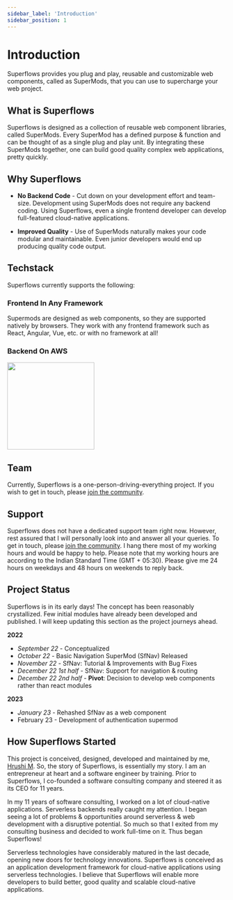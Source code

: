```yaml
---
sidebar_label: 'Introduction'
sidebar_position: 1
---
```


# Introduction

Superflows provides you plug and play, reusable and customizable web components, called as SuperMods, that you can use to supercharge your web project.

## What is Superflows

Superflows is designed as a collection of reusable web component libraries, called SuperMods. Every SuperMod has a defined purpose & function and can be thought of as a single plug and play unit. By integrating these SuperMods together, one can build good quality complex web applications, pretty quickly.

## Why Superflows

- **No Backend Code** - Cut down on your development effort and team-size. Development using SuperMods does not require any backend coding. Using Superflows, even a single frontend developer can develop full-featured cloud-native applications.  

- **Improved Quality** - Use of SuperMods naturally makes your code modular and maintainable. Even junior developers would end up producing quality code output.

## Techstack

Superflows currently supports the following:

### Frontend In Any Framework

Supermods are designed as web components, so they are supported natively by browsers. They work with any frontend framework such as React, Angular, Vue, etc. or with no framework at all!

### Backend On AWS

<img src="https://superflows-images.s3.ap-south-1.amazonaws.com/amazon_aws_logo.png" height="200" width="200" />


## Team

Currently, Superflows is a one-person-driving-everything project. If you wish to get in touch, please <a href="https://discord.com/invite/ksEXS4P9h6">join the community</a>.


## Support

Superflows does not have a dedicated support team right now. However, rest assured that I will personally look into and answer all your queries. To get in touch, please <a href="https://discord.com/invite/ksEXS4P9h6">join the community</a>. I hang there most of my working hours and would be happy to help. Please note that my working hours are according to the Indian Standard Time (GMT + 05:30). Please give me 24 hours on weekdays and 48 hours on weekends to reply back.

## Project Status

Superflows is in its early days! The concept has been reasonably crystallized. Few initial modules have already been developed and published. I will keep updating this section as the project journeys ahead.

**2022**
- *September 22* - Conceptualized
- *October 22* - Basic Navigation SuperMod (SfNav) Released
- *November 22* - SfNav: Tutorial & Improvements with Bug Fixes
- *December 22 1st half* - SfNav: Support for navigation & routing
- *December 22 2nd half* - **Pivot**: Decision to develop web components rather than react modules

**2023**
- *January 23* - Rehashed SfNav as a web component 
- February 23 - Development of authentication supermod

## How Superflows Started

This project is conceived, designed, developed and maintained by me, [Hrushi M](https://twitter.com/hrushi?lang=en). So, the story of Superflows, is essentially my story. I am an entrepreneur at heart and a software engineer by training. Prior to Superflows, I co-founded a software consulting company and steered it as its CEO for 11 years. 

In my 11 years of software consulting, I worked on a lot of cloud-native applications. Serverless backends really caught my attention. I began seeing a lot of problems & opportunities around serverless & web development with a disruptive potential. So much so that I exited from my consulting business and decided to work full-time on it. Thus began Superflows!

Serverless technologies have considerably matured in the last decade, opening new doors for technology innovations. Superflows is conceived as an application development framework for cloud-native applications using serverless technologies. I believe that Superflows will enable more developers to build better, good quality and scalable cloud-native applications.

